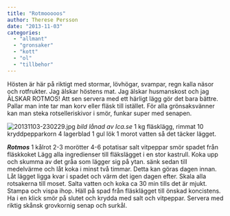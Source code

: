 ```yaml
---
title: "Rotmooooos"
author: Therese Persson
date: "2013-11-03"
categories: 
  - "allmant"
  - "gronsaker"
  - "kott"
  - "ol"
  - "tillbehor"
---
```


Hösten är här på riktigt med stormar, lövhögar, svampar, regn kalla näsor och rotfrukter. Jag älskar höstens mat. Jag älskar husmanskost och jag ÄLSKAR ROTMOS! Att sen servera med ett härligt lägg gör det bara bättre. Pallar man inte tar man korv eller fläsk till istället. För alla grönsaksvänner kan man steka rotselleriskivor i smör, funkar super med senapen.  
  
![20131103-230229.jpg](/static/img/20131103-230229.jpg)
_bild lånad av Ica.se_ 1 kg fläsklägg, rimmat 10 kryddpepparkorn 4 lagerblad 1 gul lök 1 morot vatten så det täcker lägget.

**_Rotmos_** 1 kålrot 2-3 morötter 4-6 potatisar salt vitpeppar smör spadet från fläskkoket Lägg alla ingredienser till fläkslägget i en stor kastrull. Koka upp och skumma av det gråa som lägger sig på ytan. sänk sedan till medelvärme och låt koka i minst två timmar. Detta kan göras dagen innan. Låt lägget ligga kvar i spadet och värm det igen dagen efter. Skala alla rotsakerna till moset. Salta vatten och koka ca 30 min tills det är mjukt. Stampa och vispa ihop. Häll på spad från fläsklägget till önskad koncistens. Ha i en klick smör på slutet och krydda med salt och vitpeppar. Servera med riktig skånsk grovkornig senap och surkål.
